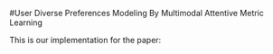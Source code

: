 #User Diverse Preferences Modeling By Multimodal Attentive Metric Learning 

This is our implementation for the paper:
